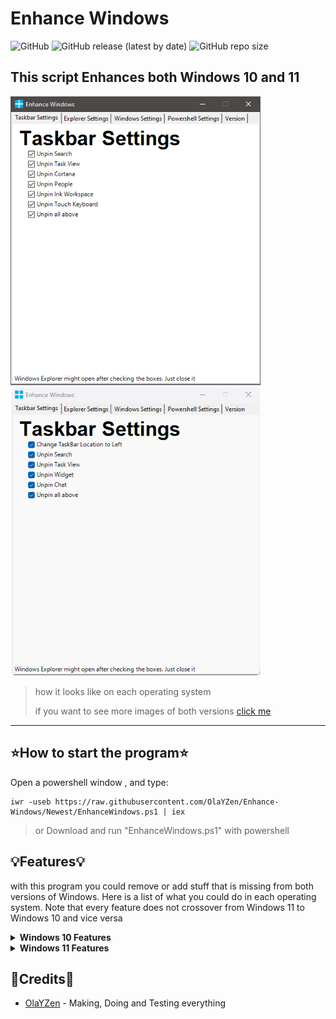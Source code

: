 # **Enhance Windows**
![GitHub](https://img.shields.io/github/license/OlaYZen/Enhance-Windows?color=gree&style=for-the-badge)
![GitHub release (latest by date)](https://img.shields.io/github/v/release/OlaYZen/Enhance-Windows?style=for-the-badge)
![GitHub repo size](https://img.shields.io/github/repo-size/OlaYZen/Enhance-Windows?color=orange&style=for-the-badge)

This script Enhances both Windows 10 and 11 
---


<img src="./Images/Windows%2010/Win%2010%201.png" alt="Win 10 Img" width="400"/><img src="./Images/Windows%2011/Win%2011%201.png" alt="Win 11 Img" width="400"/>
> how it looks like on each operating system
> 
> if you want to see more images of both versions [click me](https://github.com/OlaYZen/Enhance-Windows/wiki/Compare-Win10-vs-Win11)

---
## ⭐**How to start the program**⭐

Open a powershell window , and type: 
```
iwr -useb https://raw.githubusercontent.com/OlaYZen/Enhance-Windows/Newest/EnhanceWindows.ps1 | iex
```
> or Download and run "EnhanceWindows.ps1" with powershell

## 💡Features💡
with this program you could remove or add stuff that is missing from both versions of Windows. Here is a list of what you could do in each operating system. Note that every feature does not crossover from Windows 11 to Windows 10 and vice versa

<details>
 <summary><b>Windows 10 Features</b></summary>

    - Taskbar settings
    - Windows Explorer settings
    - Debloat Windows 10
    - Installing Programs
    - Windows and Program Updates
    - Taskbar Clock Display Seconds
    - Remove Aero Shake
 </details>

<details>
 <summary><b>Windows 11 Features</b></summary>

    - Windows 10 Right Click
    - Windows 11 Start menu adjustments
    - Fix Taskbar pinned apps and location
    - Windows Explorer settings
    - Debloat Windows 11
    - Windows Explorer tabs before release
    - Installing Programs
    - Windows and Program Updates
    - Remove Aero Shake
 </details>

📍Credits📍
---

- [OlaYZen](https://github.com/OlaYZen) - Making, Doing and Testing everything
